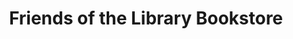 ---
title: "Friends of the Library Bookstore"
url: /lake-forest/friends-of-the-library-bookstore/
shop: Bücher
---